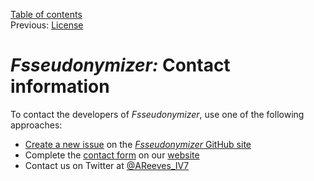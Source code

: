 [Table of contents](_tableOfContents.md)  
Previous: [License](license.md)

# _Fsseudonymizer:_ Contact information

To contact the developers of _Fsseudonymizer_, use one of the following approaches:

  - [Create a new issue](https://github.com/aaron-reeves/Fsseudonymizer/issues/new) on the [_Fsseudonymizer_ GitHub site](https://github.com/aaron-reeves/Fsseudonymizer)
  - Complete the [contact form](https://epidemiology.sruc.ac.uk/projects/contact) on our [website](https://epidemiology.sruc.ac.uk/projects)
  - Contact us on Twitter at [@AReeves_IV7](https://twitter.com/AReeves_IV7)
